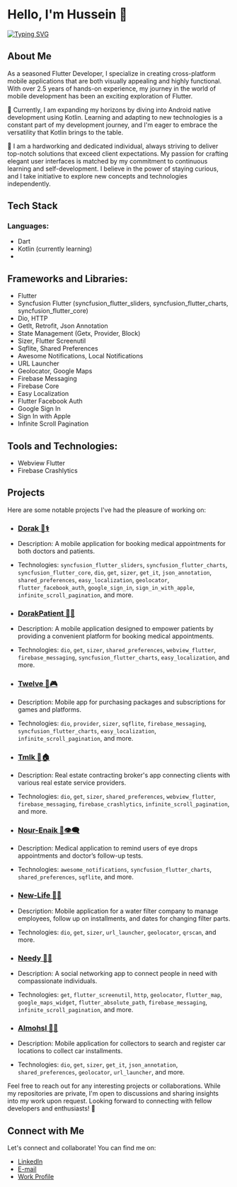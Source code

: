 # Hello, I'm Hussein 👋

[![Typing SVG](https://readme-typing-svg.herokuapp.com?font=Tajawal&weight=700&size=50&pause=500&color=F5ECF7&vCenter=true&random=false&width=450&height=250&lines=Mobile+App+Developer;Flutter+Developer)](https://git.io/typing-svg)

## About Me

As a seasoned Flutter Developer, I specialize in creating cross-platform mobile applications that are both visually appealing and highly functional. With over 2.5 years of hands-on experience, my journey in the world of mobile development has been an exciting exploration of Flutter.

🚀 Currently, I am expanding my horizons by diving into Android native development using Kotlin. Learning and adapting to new technologies is a constant part of my development journey, and I'm eager to embrace the versatility that Kotlin brings to the table.

🌟 I am a hardworking and dedicated individual, always striving to deliver top-notch solutions that exceed client expectations. My passion for crafting elegant user interfaces is matched by my commitment to continuous learning and self-development. I believe in the power of staying curious, and I take initiative to explore new concepts and technologies independently.

## Tech Stack

### Languages:

- Dart
- Kotlin (currently learning)
- 
## Frameworks and Libraries:
- Flutter
- Syncfusion Flutter (syncfusion_flutter_sliders, syncfusion_flutter_charts, syncfusion_flutter_core)
- Dio, HTTP
- GetIt, Retrofit, Json Annotation
- State Management (Getx, Provider, Block)
- Sizer, Flutter Screenutil
- Sqflite, Shared Preferences
- Awesome Notifications, Local Notifications
- URL Launcher
- Geolocator, Google Maps
- Firebase Messaging
- Firebase Core
- Easy Localization
- Flutter Facebook Auth
- Google Sign In
- Sign In with Apple
- Infinite Scroll Pagination

## Tools and Technologies:
- Webview Flutter
- Firebase Crashlytics

## Projects

Here are some notable projects I've had the pleasure of working on:

- ### [Dorak 📱⚕️](https://github.com/Hussein-Adel/Dorak)
- Description: A mobile application for booking medical appointments for both doctors and patients.
- Technologies: `syncfusion_flutter_sliders`, `syncfusion_flutter_charts`, `syncfusion_flutter_core`, `dio`, `get`, `sizer`, `get_it`, `json_annotation`, `shared_preferences`, `easy_localization`, `geolocator`, `flutter_facebook_auth`, `google_sign_in`, `sign_in_with_apple`, `infinite_scroll_pagination`, and more.

- ### [DorakPatient 📱🏥](https://github.com/Hussein-Adel/DorakPatient)
- Description: A mobile application designed to empower patients by providing a convenient platform for booking medical appointments.
- Technologies: `dio`, `get`, `sizer`, `shared_preferences`, `webview_flutter`, `firebase_messaging`, `syncfusion_flutter_charts`, `easy_localization`, and more.

- ### [Twelve 📱🎮](https://github.com/Hussein-Adel/Twelve)
- Description: Mobile app for purchasing packages and subscriptions for games and platforms.
- Technologies: `dio`, `provider`, `sizer`, `sqflite`, `firebase_messaging`, `syncfusion_flutter_charts`, `easy_localization`, `infinite_scroll_pagination`, and more.

- ### [Tmlk 📱🏠](https://github.com/Hussein-Adel/Tmlk)
- Description: Real estate contracting broker's app connecting clients with various real estate service providers.
- Technologies: `dio`, `get`, `sizer`, `shared_preferences`, `webview_flutter`, `firebase_messaging`, `firebase_crashlytics`, `infinite_scroll_pagination`, and more.

- ### [Nour-Enaik 📱👁️‍🗨️](https://github.com/Hussein-Adel/Nour-Enaik)
- Description: Medical application to remind users of eye drops appointments and doctor’s follow-up tests.
- Technologies: `awesome_notifications`, `syncfusion_flutter_charts`, `shared_preferences`, `sqflite`, and more.

- ### [New-Life 📱💧](https://github.com/Hussein-Adel/New-Life)
- Description: Mobile application for a water filter company to manage employees, follow up on installments, and dates for changing filter parts.
- Technologies: `dio`, `get`, `sizer`, `url_launcher`, `geolocator`, `qrscan`, and more.

- ### [Needy 📱🤝](https://github.com/Hussein-Adel/Needy)
- Description: A social networking app to connect people in need with compassionate individuals.
- Technologies: `get`, `flutter_screenutil`, `http`, `geolocator`, `flutter_map`, `google_maps_widget`, `flutter_absolute_path`, `firebase_messaging`, `infinite_scroll_pagination`, and more.

- ### [Almohsl 📱🚗](https://github.com/Hussein-Adel/Almohsl)
- Description: Mobile application for collectors to search and register car locations to collect car installments.
- Technologies: `dio`, `get`, `sizer`, `get_it`, `json_annotation`, `shared_preferences`, `geolocator`, `url_launcher`, and more.

Feel free to reach out for any interesting projects or collaborations. While my repositories are private, I'm open to discussions and sharing insights into my work upon request. Looking forward to connecting with fellow developers and enthusiasts! 🚀

## Connect with Me

Let's connect and collaborate! You can find me on:

- [LinkedIn](www.linkedin.com/in/hussein-adel-436661247)
- [E-mail](mailto:husseinadel284@gmail.com)
- [Work Profile](https://drive.google.com/file/d/1ayR6L_uBMovNikXyIDVEgB8yIK-numrx/view?usp=drive_link)
